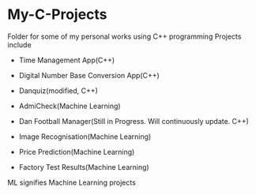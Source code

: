 # My-C-Projects
Folder for some of my personal works using C++ programming
Projects include

* Time Management App(C++)
* Digital Number Base Conversion App(C++)

* Danquiz(modified, C++)

* AdmiCheck(Machine Learning)

* Dan Football Manager(Still in Progress. Will continuously update. C++)

* Image Recognisation(Machine Learning)

* Price Prediction(Machine Learning)

* Factory Test Results(Machine Learning)

 ML signifies Machine Learning projects
